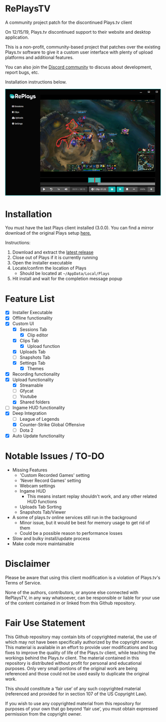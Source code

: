 # RePlaysTV
A community project patch for the discontinued Plays.tv client

On 12/15/19, Plays.tv discontinued support to their website and desktop application.

This is a non-profit, community-based project that patches over the existing Plays.tv software to give it a custom user interface with plenty of upload platforms and additional features.

You can also join the [Discord community](https://discordapp.com/invite/Qj2BmZX) to discuss about development, report bugs, etc.

Installation instructions below.

![Preview](/resources/preview.png)

# Installation
You must have the last Plays client installed (3.0.0). You can find a mirror download of the original Plays setup [here.](https://drive.google.com/open?id=1YlQ-EU6wW8XvGUznIBrSqTvlzBv-6tkQ)

Instructions:
  1. Download and extract the [latest release](https://github.com/lulzsun/RePlaysTV/releases)
  2. Close out of Plays if it is currently running
  3. Open the installer executable 
  4. Locate/confirm the location of Plays
     * Should be located at `~/AppData/Local/Plays`
  5. Hit install and wait for the completion message popup

# Feature List
  * [x] Installer Executable
  * [x] Offline functionality
  * [x] Custom UI
	* [x] Sessions Tab
	  * [x] Clip editor
	* [x] Clips Tab
	  * [x] Upload function
	* [x] Uploads Tab
	* [ ] Snapshots Tab
	* [x] Settings Tab
	  * [x] Themes
  * [x] Recording functionality
  * [x] Upload functionality
    * [x] Streamable
	* [ ] Gfycat
    * [ ] Youtube
	* [x] Shared folders
  * [ ] Ingame HUD functionality
  * [x] Deep Integration
    * [ ] League of Legends
    * [x] Counter-Strike Global Offensive
    * [ ] Dota 2
  * [x] Auto Update functionality

# Notable Issues / TO-DO
  * Missing Features
	* 'Custom Recorded Games' setting
	* 'Never Record Games' setting
	* Webcam settings
	* Ingame HUD
	  * This means instant replay shouldn't work, and any other related HUD functions
	* Uploads Tab Sorting
	* Snapshots Tab/Viewer
  * A some of plays.tv online services still run in the background
    * Minor issue, but it would be best for memory usage to get rid of them
	* Could be a possible reason to performance losses
  * Slow and bulky install/update process
  * Make code more maintainable

# Disclaimer
Please be aware that using this client modification is a violation of Plays.tv's Terms of Service. 

None of the authors, contributors, or anyone else connected with RePlaysTV, in any way whatsoever, can be responsible or liable for your use of the content contained in or linked from this Github repository.

# Fair Use Statement
This Github repository may contain bits of copyrighted material, the use of which may not have been specifically authorized by the copyright owner. This material is available in an effort to provide user modifications and bug fixes to improve the quality of life of the Plays.tv client, while teaching the workings behind the Plays.tv client. The material contained in this repository is distributed without profit for personal and educational purposes. Only very small portions of the original work are being referenced and those could not be used easily to duplicate the original work.

This should constitute a ‘fair use’ of any such copyrighted material (referenced and provided for in section 107 of the US Copyright Law).

If you wish to use any copyrighted material from this repository for purposes of your own that go beyond ‘fair use’, you must obtain expressed permission from the copyright owner.
